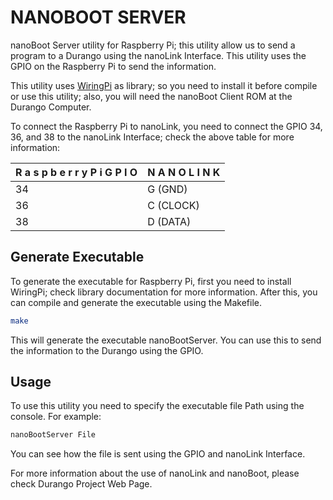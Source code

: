 # NANOBOOT SERVER

nanoBoot Server utility for Raspberry Pi; this utility allow us to send a program to a Durango using the nanoLink Interface. This utility uses the GPIO on the Raspberry Pi to send the information. 

This utility uses [WiringPi](https://github.com/WiringPi/WiringPi) as library; so you need to install it before compile or use this utility; also, you will need the nanoBoot Client ROM at the Durango Computer.

To connect the Raspberry Pi to nanoLink, you need to connect the GPIO 34, 36, and 38 to the nanoLink Interface; check the above table for more information:

|  R a s p b e r r y   P i   G P I O |  N A N O L I N K |
|------------------------------------|------------------|
| 34                                 | G  (GND)         |
| 36                                 | C  (CLOCK)       |
| 38                                 | D  (DATA)        |

## Generate Executable

To generate the executable for Raspberry Pi, first you need to install WiringPi; check library documentation for more information. After this, you can compile and generate the executable using the Makefile.

```bash
make
```

This will generate the executable nanoBootServer. You can use this to send the information to the Durango using the GPIO.

## Usage

To use this utility you need to specify the executable file Path using the console. For example:

```bash
nanoBootServer File
```

You can see how the file is sent using the GPIO and nanoLink Interface.

For more information about the use of nanoLink and nanoBoot, please check Durango Project Web Page.

